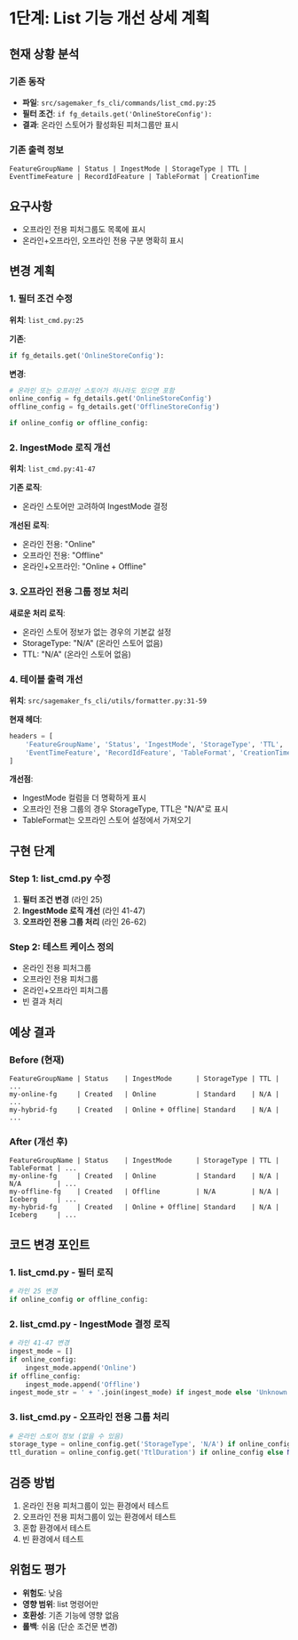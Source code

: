 # 1단계: List 기능 개선 상세 계획

## 현재 상황 분석

### 기존 동작
- **파일**: `src/sagemaker_fs_cli/commands/list_cmd.py:25`
- **필터 조건**: `if fg_details.get('OnlineStoreConfig'):`
- **결과**: 온라인 스토어가 활성화된 피처그룹만 표시

### 기존 출력 정보
```
FeatureGroupName | Status | IngestMode | StorageType | TTL | EventTimeFeature | RecordIdFeature | TableFormat | CreationTime
```

## 요구사항
- 오프라인 전용 피처그룹도 목록에 표시
- 온라인+오프라인, 오프라인 전용 구분 명확히 표시

## 변경 계획

### 1. 필터 조건 수정
**위치**: `list_cmd.py:25`

**기존**:
```python
if fg_details.get('OnlineStoreConfig'):
```

**변경**:
```python
# 온라인 또는 오프라인 스토어가 하나라도 있으면 포함
online_config = fg_details.get('OnlineStoreConfig')
offline_config = fg_details.get('OfflineStoreConfig')

if online_config or offline_config:
```

### 2. IngestMode 로직 개선
**위치**: `list_cmd.py:41-47`

**기존 로직**:
- 온라인 스토어만 고려하여 IngestMode 결정

**개선된 로직**:
- 온라인 전용: "Online"
- 오프라인 전용: "Offline" 
- 온라인+오프라인: "Online + Offline"

### 3. 오프라인 전용 그룹 정보 처리
**새로운 처리 로직**:
- 온라인 스토어 정보가 없는 경우의 기본값 설정
- StorageType: "N/A" (온라인 스토어 없음)
- TTL: "N/A" (온라인 스토어 없음)

### 4. 테이블 출력 개선
**위치**: `src/sagemaker_fs_cli/utils/formatter.py:31-59`

**현재 헤더**:
```python
headers = [
    'FeatureGroupName', 'Status', 'IngestMode', 'StorageType', 'TTL',
    'EventTimeFeature', 'RecordIdFeature', 'TableFormat', 'CreationTime'
]
```

**개선점**:
- IngestMode 컬럼을 더 명확하게 표시
- 오프라인 전용 그룹의 경우 StorageType, TTL은 "N/A"로 표시
- TableFormat는 오프라인 스토어 설정에서 가져오기

## 구현 단계

### Step 1: list_cmd.py 수정
1. **필터 조건 변경** (라인 25)
2. **IngestMode 로직 개선** (라인 41-47) 
3. **오프라인 전용 그룹 처리** (라인 26-62)

### Step 2: 테스트 케이스 정의
- 온라인 전용 피처그룹
- 오프라인 전용 피처그룹  
- 온라인+오프라인 피처그룹
- 빈 결과 처리

## 예상 결과

### Before (현재)
```
FeatureGroupName | Status    | IngestMode      | StorageType | TTL | ...
my-online-fg     | Created   | Online          | Standard    | N/A | ...
my-hybrid-fg     | Created   | Online + Offline| Standard    | N/A | ...
```

### After (개선 후)
```
FeatureGroupName | Status    | IngestMode      | StorageType | TTL | TableFormat | ...
my-online-fg     | Created   | Online          | Standard    | N/A | N/A         | ...
my-offline-fg    | Created   | Offline         | N/A         | N/A | Iceberg     | ...
my-hybrid-fg     | Created   | Online + Offline| Standard    | N/A | Iceberg     | ...
```

## 코드 변경 포인트

### 1. list_cmd.py - 필터 로직
```python
# 라인 25 변경
if online_config or offline_config:
```

### 2. list_cmd.py - IngestMode 결정 로직
```python
# 라인 41-47 변경
ingest_mode = []
if online_config:
    ingest_mode.append('Online')
if offline_config:
    ingest_mode.append('Offline')
ingest_mode_str = ' + '.join(ingest_mode) if ingest_mode else 'Unknown'
```

### 3. list_cmd.py - 오프라인 전용 그룹 처리
```python
# 온라인 스토어 정보 (없을 수 있음)
storage_type = online_config.get('StorageType', 'N/A') if online_config else 'N/A'
ttl_duration = online_config.get('TtlDuration') if online_config else None
```

## 검증 방법
1. 온라인 전용 피처그룹이 있는 환경에서 테스트
2. 오프라인 전용 피처그룹이 있는 환경에서 테스트  
3. 혼합 환경에서 테스트
4. 빈 환경에서 테스트

## 위험도 평가
- **위험도**: 낮음
- **영향 범위**: list 명령어만
- **호환성**: 기존 기능에 영향 없음
- **롤백**: 쉬움 (단순 조건문 변경)